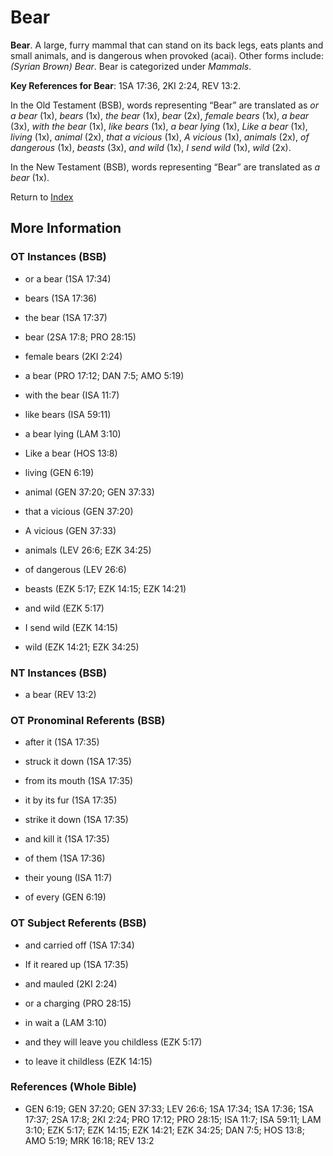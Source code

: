# Bear
**Bear**. 
A large, furry mammal that can stand on its back legs, eats plants and small animals, and is dangerous when provoked (acai). 
Other forms include: 
*(Syrian Brown) Bear*. 
Bear is categorized under _Mammals_. 


**Key References for Bear**: 
1SA 17:36, 2KI 2:24, REV 13:2. 


In the Old Testament (BSB), words representing “Bear” are translated as 
*or a bear* (1x), *bears* (1x), *the bear* (1x), *bear* (2x), *female bears* (1x), *a bear* (3x), *with the bear* (1x), *like bears* (1x), *a bear lying* (1x), *Like a bear* (1x), *living* (1x), *animal* (2x), *that a vicious* (1x), *A vicious* (1x), *animals* (2x), *of dangerous* (1x), *beasts* (3x), *and wild* (1x), *I send wild* (1x), *wild* (2x). 


In the New Testament (BSB), words representing “Bear” are translated as 
*a bear* (1x). 


Return to [Index](00-Index.md)

## More Information

### OT Instances (BSB)

* or a bear (1SA 17:34)

* bears (1SA 17:36)

* the bear (1SA 17:37)

* bear (2SA 17:8; PRO 28:15)

* female bears (2KI 2:24)

* a bear (PRO 17:12; DAN 7:5; AMO 5:19)

* with the bear (ISA 11:7)

* like bears (ISA 59:11)

* a bear lying (LAM 3:10)

* Like a bear (HOS 13:8)

* living (GEN 6:19)

* animal (GEN 37:20; GEN 37:33)

* that a vicious (GEN 37:20)

* A vicious (GEN 37:33)

* animals (LEV 26:6; EZK 34:25)

* of dangerous (LEV 26:6)

* beasts (EZK 5:17; EZK 14:15; EZK 14:21)

* and wild (EZK 5:17)

* I send wild (EZK 14:15)

* wild (EZK 14:21; EZK 34:25)



### NT Instances (BSB)

* a bear (REV 13:2)



### OT Pronominal Referents (BSB)

* after it (1SA 17:35)

* struck it down (1SA 17:35)

* from its mouth (1SA 17:35)

* it by its fur (1SA 17:35)

* strike it down (1SA 17:35)

* and kill it (1SA 17:35)

* of them (1SA 17:36)

* their young (ISA 11:7)

* of every (GEN 6:19)



### OT Subject Referents (BSB)

* and carried off (1SA 17:34)

* If it reared up (1SA 17:35)

* and mauled (2KI 2:24)

* or a charging (PRO 28:15)

* in wait a (LAM 3:10)

* and they will leave you childless (EZK 5:17)

* to leave it childless (EZK 14:15)



### References (Whole Bible)

* GEN 6:19; GEN 37:20; GEN 37:33; LEV 26:6; 1SA 17:34; 1SA 17:36; 1SA 17:37; 2SA 17:8; 2KI 2:24; PRO 17:12; PRO 28:15; ISA 11:7; ISA 59:11; LAM 3:10; EZK 5:17; EZK 14:15; EZK 14:21; EZK 34:25; DAN 7:5; HOS 13:8; AMO 5:19; MRK 16:18; REV 13:2



